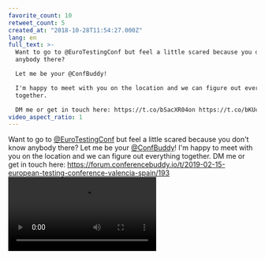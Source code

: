 ```yaml
---
favorite_count: 10
retweet_count: 5
created_at: "2018-10-28T11:54:27.000Z"
lang: en
full_text: >-
  Want to go to @EuroTestingConf but feel a little scared because you don't know
  anybody there?

  Let me be your @ConfBuddy!

  I'm happy to meet with you on the location and we can figure out everything
  together.

  DM me or get in touch here: https://t.co/bSacXR04on https://t.co/bKUcWqVTcY
video_aspect_ratio: 1
---
```


Want to go to [@EuroTestingConf](https://twitter.com/EuroTestingConf) but feel a
little scared because you don't know anybody there? Let me be your
[@ConfBuddy](https://twitter.com/ConfBuddy)! I'm happy to meet with you on the
location and we can figure out everything together. DM me or get in touch here:
<https://forum.conferencebuddy.io/t/2019-02-15-european-testing-conference-valencia-spain/193>
![Embedded Video](https://twitter-media-coderbyheart.s3.eu-north-1.amazonaws.com/1056514529406926848-Dql-WEvX0AEXdqv.mp4)
